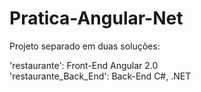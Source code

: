 # Pratica-Angular-Net

Projeto separado em duas soluções:

'restaurante': Front-End Angular 2.0  
'restaurante_Back_End': Back-End C#, .NET

